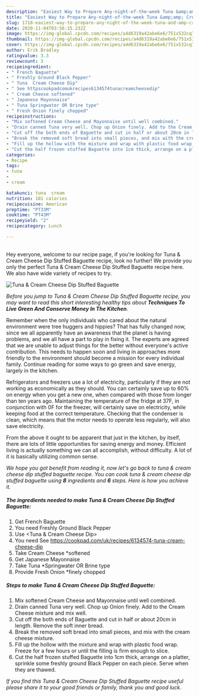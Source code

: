 ```yaml
---
description: "Easiest Way to Prepare Any-night-of-the-week Tuna &amp;amp; Cream Cheese Dip Stuffed Baguette"
title: "Easiest Way to Prepare Any-night-of-the-week Tuna &amp;amp; Cream Cheese Dip Stuffed Baguette"
slug: 1718-easiest-way-to-prepare-any-night-of-the-week-tuna-and-amp-cream-cheese-dip-stuffed-baguette
date: 2020-11-04T03:56:15.232Z
image: https://img-global.cpcdn.com/recipes/a4d6319a42abe6e6/751x532cq70/tuna-cream-cheese-dip-stuffed-baguette-recipe-main-photo.jpg
thumbnail: https://img-global.cpcdn.com/recipes/a4d6319a42abe6e6/751x532cq70/tuna-cream-cheese-dip-stuffed-baguette-recipe-main-photo.jpg
cover: https://img-global.cpcdn.com/recipes/a4d6319a42abe6e6/751x532cq70/tuna-cream-cheese-dip-stuffed-baguette-recipe-main-photo.jpg
author: Erik Bradley
ratingvalue: 3.3
reviewcount: 3
recipeingredient:
- " French Baguette"
- " Freshly Ground Black Pepper"
- " Tuna  Cream Cheese Dip"
- " See httpscookpadcomukrecipes6134574tunacreamcheesedip"
- " Cream Cheese softened"
- " Japanese Mayonnaise"
- " Tuna Springwater OR Brine type"
- " Fresh Onion finely chopped"
recipeinstructions:
- "Mix softened Cream Cheese and Mayonnaise until well combined."
- "Drain canned Tuna very well. Chop up Onion finely. Add to the Cream Cheese mixture and mix well."
- "Cut off the both ends of Baguette and cut in half or about 20cm in length. Remove the soft inner bread."
- "Break the removed soft bread into small pieces, and mix with the cream cheese mixture."
- "Fill up the hollow with the mixture and wrap with plastic food wrap. Freeze for a few hours or until the filling is firm enough to slice."
- "Cut the half frozen stuffed Baguette into 1cm thick, arrange on a platter, sprinkle some freshly ground Black Pepper on each piece. Serve when they are thawed."
categories:
- Recipe
tags:
- tuna
- 
- cream

katakunci: tuna  cream 
nutrition: 101 calories
recipecuisine: American
preptime: "PT33M"
cooktime: "PT43M"
recipeyield: "2"
recipecategory: Lunch

---
```

<br>
Hey everyone, welcome to our recipe page, if you're looking for Tuna &amp; Cream Cheese Dip Stuffed Baguette recipe, look no further! We provide you only the perfect Tuna &amp; Cream Cheese Dip Stuffed Baguette recipe here. We also have wide variety of recipes to try.
<br>


![Tuna &amp; Cream Cheese Dip Stuffed Baguette](https://img-global.cpcdn.com/recipes/a4d6319a42abe6e6/751x532cq70/tuna-cream-cheese-dip-stuffed-baguette-recipe-main-photo.jpg)

<i>Before you jump to Tuna &amp; Cream Cheese Dip Stuffed Baguette recipe, you may want to read this short interesting healthy tips about 
<strong>Techniques To Live Green And Conserve Money In The Kitchen</strong>.</i>
</br>

Remember when the only individuals who cared about the natural environment were tree huggers and hippies? That has fully changed now, since we all apparently have an awareness that the planet is having problems, and we all have a part to play in fixing it. The experts are agreed that we are unable to adjust things for the better without everyone's active contribution. This needs to happen soon and living in approaches more friendly to the environment should become a mission for every individual family. Continue reading for some ways to go green and save energy, largely in the kitchen.

Refrigerators and freezers use a lot of electricity, particularly if they are not working as economically as they should. You can certainly save up to 60% on energy when you get a new one, when compared with those from longer than ten years ago. Maintaining the temperature of the fridge at 37F, in conjunction with 0F for the freezer, will certainly save on electricity, while keeping food at the correct temperature. Checking that the condenser is clean, which means that the motor needs to operate less regularly, will also save electricity.

From the above it ought to be apparent that just in the kitchen, by itself, there are lots of little opportunities for saving energy and money. Efficient living is actually something we can all accomplish, without difficulty. A lot of it is basically utilizing common sense.


<i>We hope you got benefit from reading it, now let's go back to tuna &amp; cream cheese dip stuffed baguette recipe. You can cook tuna &amp; cream cheese dip stuffed baguette using <strong>8</strong> ingredients and <strong>6</strong> steps. Here is how you achieve it.
</i>

##### The ingredients needed to make Tuna &amp; Cream Cheese Dip Stuffed Baguette:

1. Get  French Baguette
1. You need  Freshly Ground Black Pepper
1. Use  &lt;Tuna &amp; Cream Cheese Dip&gt;
1. You need  See https://cookpad.com/uk/recipes/6134574-tuna-cream-cheese-dip
1. Take  Cream Cheese *softened
1. Get  Japanese Mayonnaise
1. Take  Tuna *Springwater OR Brine type
1. Provide  Fresh Onion *finely chopped


##### Steps to make Tuna &amp; Cream Cheese Dip Stuffed Baguette:

1. Mix softened Cream Cheese and Mayonnaise until well combined.
1. Drain canned Tuna very well. Chop up Onion finely. Add to the Cream Cheese mixture and mix well.
1. Cut off the both ends of Baguette and cut in half or about 20cm in length. Remove the soft inner bread.
1. Break the removed soft bread into small pieces, and mix with the cream cheese mixture.
1. Fill up the hollow with the mixture and wrap with plastic food wrap. Freeze for a few hours or until the filling is firm enough to slice.
1. Cut the half frozen stuffed Baguette into 1cm thick, arrange on a platter, sprinkle some freshly ground Black Pepper on each piece. Serve when they are thawed.


<i>If you find this Tuna &amp; Cream Cheese Dip Stuffed Baguette recipe useful please share it to your good friends or family, thank you and good luck.</i>
